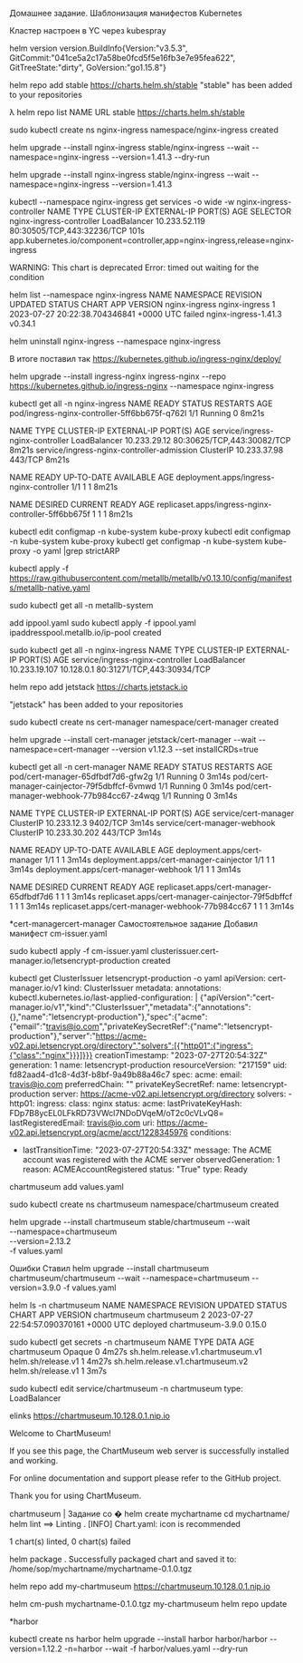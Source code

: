 Домашнее задание. Шаблонизация манифестов Kubernetes

Кластер настроен в YC через kubespray

helm version
version.BuildInfo{Version:"v3.5.3", GitCommit:"041ce5a2c17a58be0fcd5f5e16fb3e7e95fea622", GitTreeState:"dirty", GoVersion:"go1.15.8"}

helm repo add stable https://charts.helm.sh/stable
"stable" has been added to your repositories

λ helm repo list
NAME    URL
stable  https://charts.helm.sh/stable

sudo kubectl create ns nginx-ingress
namespace/nginx-ingress created

helm upgrade --install nginx-ingress stable/nginx-ingress --wait  --namespace=nginx-ingress  --version=1.41.3 --dry-run

helm upgrade --install nginx-ingress stable/nginx-ingress --wait  --namespace=nginx-ingress  --version=1.41.3

kubectl --namespace nginx-ingress get services -o wide -w nginx-ingress-controller
NAME                       TYPE           CLUSTER-IP      EXTERNAL-IP   PORT(S)                      AGE    SELECTOR
nginx-ingress-controller   LoadBalancer   10.233.52.119   <pending>     80:30505/TCP,443:32236/TCP   101s   app.kubernetes.io/component=controller,app=nginx-ingress,release=nginx-ingress

WARNING: This chart is deprecated
Error: timed out waiting for the condition

helm list --namespace nginx-ingress
NAME            NAMESPACE       REVISION        UPDATED                                 STATUS  CHART                   APP VERSION
nginx-ingress   nginx-ingress   1               2023-07-27 20:22:38.704346841 +0000 UTC failed  nginx-ingress-1.41.3    v0.34.1

helm uninstall nginx-ingress --namespace nginx-ingress

В итоге поставил так
https://kubernetes.github.io/ingress-nginx/deploy/

helm upgrade --install ingress-nginx ingress-nginx      --repo https://kubernetes.github.io/ingress-nginx      --namespace nginx-ingress

kubectl get all -n nginx-ingress
NAME                                            READY   STATUS    RESTARTS   AGE
pod/ingress-nginx-controller-5ff6bb675f-q762l   1/1     Running   0          8m21s

NAME                                         TYPE           CLUSTER-IP     EXTERNAL-IP   PORT(S)                      AGE
service/ingress-nginx-controller             LoadBalancer   10.233.29.12   <pending>     80:30625/TCP,443:30082/TCP   8m21s
service/ingress-nginx-controller-admission   ClusterIP      10.233.37.98   <none>        443/TCP                      8m21s

NAME                                       READY   UP-TO-DATE   AVAILABLE   AGE
deployment.apps/ingress-nginx-controller   1/1     1            1           8m21s

NAME                                                  DESIRED   CURRENT   READY   AGE
replicaset.apps/ingress-nginx-controller-5ff6bb675f   1         1         1       8m21s

kubectl edit configmap -n kube-system kube-proxy
kubectl edit configmap -n kube-system kube-proxy
kubectl get configmap -n kube-system kube-proxy -o yaml |grep strictARP

kubectl apply -f https://raw.githubusercontent.com/metallb/metallb/v0.13.10/config/manifests/metallb-native.yaml

sudo kubectl get all -n metallb-system

add ippool.yaml
sudo kubectl apply -f ippool.yaml
ipaddresspool.metallb.io/ip-pool created

sudo kubectl get all -n nginx-ingress
NAME                                         TYPE           CLUSTER-IP      EXTERNAL-IP   PORT(S)                      AGE
service/ingress-nginx-controller             LoadBalancer   10.233.19.107   10.128.0.1    80:31271/TCP,443:30934/TCP   



helm repo add jetstack https://charts.jetstack.io

"jetstack" has been added to your repositories

sudo kubectl create ns cert-manager
namespace/cert-manager created

helm upgrade --install cert-manager jetstack/cert-manager --wait --namespace=cert-manager --version v1.12.3 --set installCRDs=true

kubectl get all -n cert-manager
NAME                                           READY   STATUS    RESTARTS   AGE
pod/cert-manager-65dfbdf7d6-gfw2g              1/1     Running   0          3m14s
pod/cert-manager-cainjector-79f5dbffcf-6vmwd   1/1     Running   0          3m14s
pod/cert-manager-webhook-77b984cc67-z4wqg      1/1     Running   0          3m14s

NAME                           TYPE        CLUSTER-IP      EXTERNAL-IP   PORT(S)    AGE
service/cert-manager           ClusterIP   10.233.12.3     <none>        9402/TCP   3m14s
service/cert-manager-webhook   ClusterIP   10.233.30.202   <none>        443/TCP    3m14s

NAME                                      READY   UP-TO-DATE   AVAILABLE   AGE
deployment.apps/cert-manager              1/1     1            1           3m14s
deployment.apps/cert-manager-cainjector   1/1     1            1           3m14s
deployment.apps/cert-manager-webhook      1/1     1            1           3m14s

NAME                                                 DESIRED   CURRENT   READY   AGE
replicaset.apps/cert-manager-65dfbdf7d6              1         1         1       3m14s
replicaset.apps/cert-manager-cainjector-79f5dbffcf   1         1         1       3m14s
replicaset.apps/cert-manager-webhook-77b984cc67      1         1         1       3m14s


*cert-managercert-manager Самостоятельное задание
Добавил манифест
cm-issuer.yaml

 sudo kubectl apply -f cm-issuer.yaml
clusterissuer.cert-manager.io/letsencrypt-production created

kubectl get ClusterIssuer letsencrypt-production -o yaml
apiVersion: cert-manager.io/v1
kind: ClusterIssuer
metadata:
  annotations:
    kubectl.kubernetes.io/last-applied-configuration: |
      {"apiVersion":"cert-manager.io/v1","kind":"ClusterIssuer","metadata":{"annotations":{},"name":"letsencrypt-production"},"spec":{"acme":{"email":"travis@io.com","privateKeySecretRef":{"name":"letsencrypt-production"},"server":"https://acme-v02.api.letsencrypt.org/directory","solvers":[{"http01":{"ingress":{"class":"nginx"}}}]}}}
  creationTimestamp: "2023-07-27T20:54:32Z"
  generation: 1
  name: letsencrypt-production
  resourceVersion: "217159"
  uid: fd82aad4-d1c8-4d3f-b8bf-9a49b88a46c7
spec:
  acme:
    email: travis@io.com
    preferredChain: ""
    privateKeySecretRef:
      name: letsencrypt-production
    server: https://acme-v02.api.letsencrypt.org/directory
    solvers:
    - http01:
        ingress:
          class: nginx
status:
  acme:
    lastPrivateKeyHash: FDp7B8ycEL0LFkRD73VWcl7NDoDVqeM/oT2c0cVLvQ8=
    lastRegisteredEmail: travis@io.com
    uri: https://acme-v02.api.letsencrypt.org/acme/acct/1228345976
  conditions:
  - lastTransitionTime: "2023-07-27T20:54:33Z"
    message: The ACME account was registered with the ACME server
    observedGeneration: 1
    reason: ACMEAccountRegistered
    status: "True"
    type: Ready



chartmuseum
add values.yaml

sudo kubectl create ns chartmuseum
namespace/chartmuseum created

helm upgrade --install chartmuseum stable/chartmuseum --wait \
 --namespace=chartmuseum \
 --version=2.13.2 \
 -f values.yaml

 Ошибки
 Ставил 
 helm upgrade --install chartmuseum chartmuseum/chartmuseum --wait      --namespace=chartmuseum --version=3.9.0 -f values.yaml

helm ls -n chartmuseum
NAME            NAMESPACE       REVISION        UPDATED                                 STATUS          CHART                   APP VERSION
chartmuseum     chartmuseum     2               2023-07-27 22:54:57.090370161 +0000 UTC deployed        chartmuseum-3.9.0       0.15.0

sudo kubectl get secrets -n chartmuseum
NAME                                TYPE                 DATA   AGE
chartmuseum                         Opaque               0      4m27s
sh.helm.release.v1.chartmuseum.v1   helm.sh/release.v1   1      4m27s
sh.helm.release.v1.chartmuseum.v2   helm.sh/release.v1   1      3m7s

sudo kubectl edit service/chartmuseum  -n chartmuseum
type: LoadBalancer

elinks https://chartmuseum.10.128.0.1.nip.io

 Welcome to ChartMuseum!

   If you see this page, the ChartMuseum web server is successfully installed and working.

   For online documentation and support please refer to the GitHub project.

   Thank you for using ChartMuseum.


chartmuseum | Задание со �
helm create mychartname
cd mychartname/
helm lint
==> Linting .
[INFO] Chart.yaml: icon is recommended

1 chart(s) linted, 0 chart(s) failed

helm package .
Successfully packaged chart and saved it to: /home/sop/mychartname/mychartname-0.1.0.tgz

helm repo add my-chartmuseum https://chartmuseum.10.128.0.1.nip.io

helm cm-push  mychartname-0.1.0.tgz my-chartmuseum 
helm repo update

*harbor

kubectl create ns harbor
helm upgrade --install harbor harbor/harbor --version=1.12.2  -n=harbor --wait -f harbor/values.yaml --dry-run






